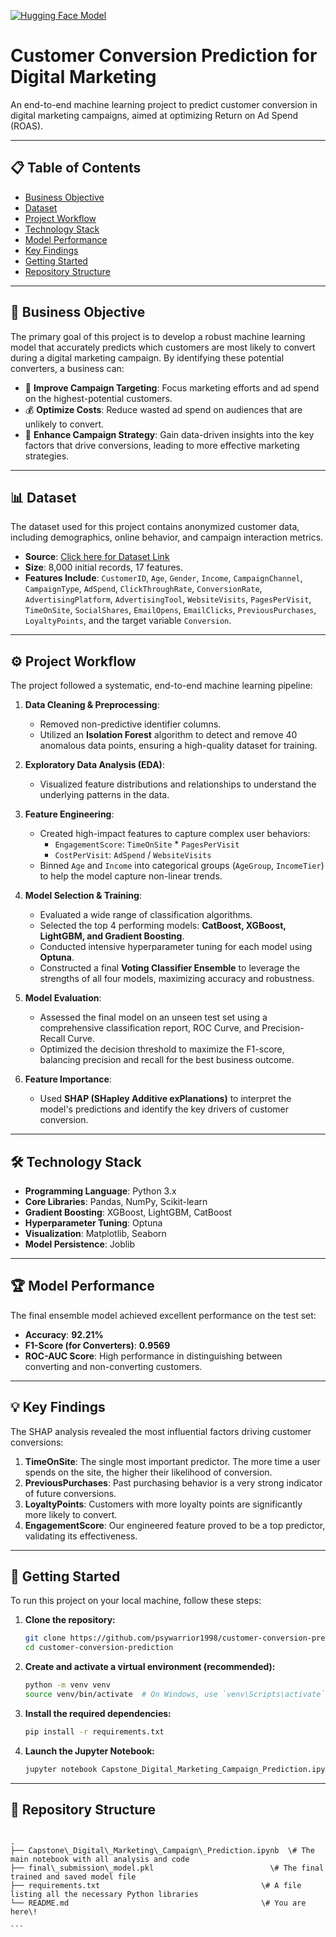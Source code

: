 [![Hugging Face Model](https://huggingface.co/datasets/huggingface/badges/resolve/main/model-on-hf-lg-dark.svg)](https://huggingface.co/psyrishi/marketing-conversion-predictor)

# Customer Conversion Prediction for Digital Marketing

An end-to-end machine learning project to predict customer conversion in digital marketing campaigns, aimed at optimizing Return on Ad Spend (ROAS).

---

## 📋 Table of Contents
- [Business Objective](#-business-objective)
- [Dataset](#-dataset)
- [Project Workflow](#-project-workflow)
- [Technology Stack](#-technology-stack)
- [Model Performance](#-model-performance)
- [Key Findings](#-key-findings)
- [Getting Started](#-getting-started)
- [Repository Structure](#-repository-structure)

---

## 🎯 Business Objective

The primary goal of this project is to develop a robust machine learning model that accurately predicts which customers are most likely to convert during a digital marketing campaign. By identifying these potential converters, a business can:

-   🎯 **Improve Campaign Targeting**: Focus marketing efforts and ad spend on the highest-potential customers.
-   💰 **Optimize Costs**: Reduce wasted ad spend on audiences that are unlikely to convert.
-   🚀 **Enhance Campaign Strategy**: Gain data-driven insights into the key factors that drive conversions, leading to more effective marketing strategies.

---

## 📊 Dataset

The dataset used for this project contains anonymized customer data, including demographics, online behavior, and campaign interaction metrics.

-   **Source**: [Click here for Dataset Link](https://www.kaggle.com/datasets/rabieelkharoua/predict-conversion-in-digital-marketing-dataset)
-   **Size**: 8,000 initial records, 17 features.
-   **Features Include**: `CustomerID`, `Age`, `Gender`, `Income`, `CampaignChannel`, `CampaignType`, `AdSpend`, `ClickThroughRate`, `ConversionRate`, `AdvertisingPlatform`, `AdvertisingTool`, `WebsiteVisits`, `PagesPerVisit`, `TimeOnSite`, `SocialShares`, `EmailOpens`, `EmailClicks`, `PreviousPurchases`, `LoyaltyPoints`, and the target variable `Conversion`.

---

## ⚙️ Project Workflow

The project followed a systematic, end-to-end machine learning pipeline:

1.  **Data Cleaning & Preprocessing**:
    -   Removed non-predictive identifier columns.
    -   Utilized an **Isolation Forest** algorithm to detect and remove 40 anomalous data points, ensuring a high-quality dataset for training.

2.  **Exploratory Data Analysis (EDA)**:
    -   Visualized feature distributions and relationships to understand the underlying patterns in the data.

3.  **Feature Engineering**:
    -   Created high-impact features to capture complex user behaviors:
        -   `EngagementScore`: `TimeOnSite` * `PagesPerVisit`
        -   `CostPerVisit`: `AdSpend` / `WebsiteVisits`
    -   Binned `Age` and `Income` into categorical groups (`AgeGroup`, `IncomeTier`) to help the model capture non-linear trends.

4.  **Model Selection & Training**:
    -   Evaluated a wide range of classification algorithms.
    -   Selected the top 4 performing models: **CatBoost, XGBoost, LightGBM, and Gradient Boosting**.
    -   Conducted intensive hyperparameter tuning for each model using **Optuna**.
    -   Constructed a final **Voting Classifier Ensemble** to leverage the strengths of all four models, maximizing accuracy and robustness.

5.  **Model Evaluation**:
    -   Assessed the final model on an unseen test set using a comprehensive classification report, ROC Curve, and Precision-Recall Curve.
    -   Optimized the decision threshold to maximize the F1-score, balancing precision and recall for the best business outcome.

6.  **Feature Importance**:
    -   Used **SHAP (SHapley Additive exPlanations)** to interpret the model's predictions and identify the key drivers of customer conversion.

---

## 🛠️ Technology Stack

-   **Programming Language**: Python 3.x
-   **Core Libraries**: Pandas, NumPy, Scikit-learn
-   **Gradient Boosting**: XGBoost, LightGBM, CatBoost
-   **Hyperparameter Tuning**: Optuna
-   **Visualization**: Matplotlib, Seaborn
-   **Model Persistence**: Joblib

---

## 🏆 Model Performance

The final ensemble model achieved excellent performance on the test set:

-   **Accuracy**: **92.21%**
-   **F1-Score (for Converters)**: **0.9569**
-   **ROC-AUC Score**: High performance in distinguishing between converting and non-converting customers.

---

## 💡 Key Findings

The SHAP analysis revealed the most influential factors driving customer conversions:

1.  **TimeOnSite**: The single most important predictor. The more time a user spends on the site, the higher their likelihood of conversion.
2.  **PreviousPurchases**: Past purchasing behavior is a very strong indicator of future conversions.
3.  **LoyaltyPoints**: Customers with more loyalty points are significantly more likely to convert.
4.  **EngagementScore**: Our engineered feature proved to be a top predictor, validating its effectiveness.

---

## 🚀 Getting Started

To run this project on your local machine, follow these steps:

1.  **Clone the repository:**
    ```bash
    git clone https://github.com/psywarrior1998/customer-conversion-prediction.git
    cd customer-conversion-prediction
    ```

2.  **Create and activate a virtual environment (recommended):**
    ```bash
    python -m venv venv
    source venv/bin/activate  # On Windows, use `venv\Scripts\activate`
    ```

3.  **Install the required dependencies:**
    ```bash
    pip install -r requirements.txt
    ```

4.  **Launch the Jupyter Notebook:**
    ```bash
    jupyter notebook Capstone_Digital_Marketing_Campaign_Prediction.ipynb
    ```

---

## 📁 Repository Structure

````

.
├── Capstone\_Digital\_Marketing\_Campaign\_Prediction.ipynb  \# The main notebook with all analysis and code
├── final\_submission\_model.pkl                          \# The final trained and saved model file
├── requirements.txt                                    \# A file listing all the necessary Python libraries
└── README.md                                           \# You are here\!

```
